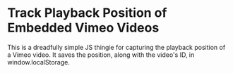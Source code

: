 # Track Playback Position of Embedded Vimeo Videos

This is a dreadfully simple JS thingie for capturing the playback position of a Vimeo video. It saves the position, along with the video's ID, in window.localStorage.
